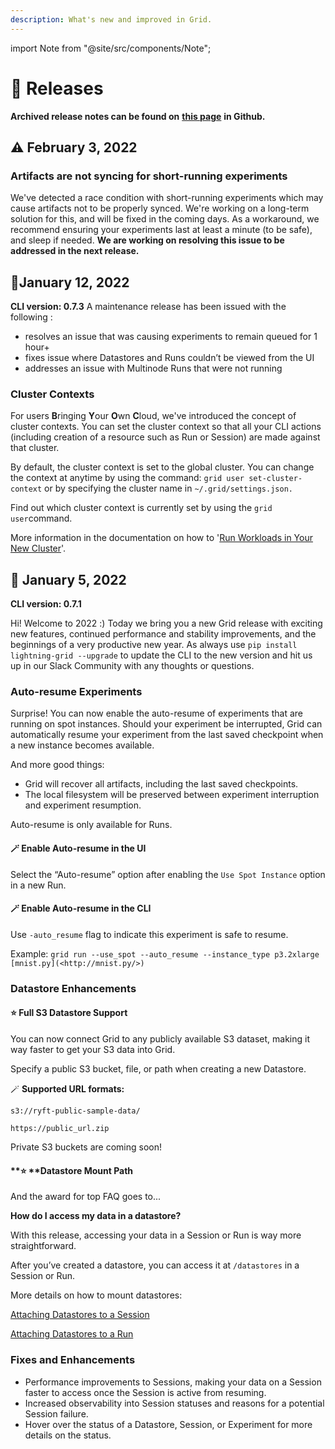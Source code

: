 ```yaml
---
description: What's new and improved in Grid.
---
```

import Note from "@site/src/components/Note";

# :partying_face: Releases

**Archived release notes can be found on** [**this page**](https://github.com/gridai/gridai/discussions) **in Github.**&#x20;

## :warning: February 3, 2022

### **Artifacts are not syncing for short-running experiments**

We've detected a race condition with short-running experiments which may cause artifacts not to be properly synced. We're working on a long-term solution for this, and will be fixed in the coming days. As a workaround, we recommend ensuring your experiments last at least a minute (to be safe), and sleep if needed. **We are working on resolving this issue to be addressed in the next release.**

## :wrench:January 12, 2022

**CLI version: 0.7.3**
A maintenance release has been issued with the following :

* resolves an issue that was causing experiments to remain queued for 1 hour+
* fixes issue where Datastores and Runs couldn’t be viewed from the UI
* addresses an issue with Multinode Runs that were not running

### Cluster Contexts &#x20;

For users **B**ringing **Y**our **O**wn **C**loud, we've introduced the concept of cluster contexts. You can set the cluster context so that all your CLI actions (including creation of a resource such as Run or Session) are made against that cluster.

By default, the cluster context is set to the global cluster. You can change the context at anytime  by using the command: `grid user set-cluster-context` or by specifying the cluster name in `~/.grid/settings.json.`

Find out which cluster context is currently set by using the `grid user`command.

More information in the documentation on how to '[Run Workloads in Your New Cluster](https://docs.grid.ai/platform/custom-cloud-credentials/adding-custom-cloud-credentials#step-6-run-your-workloads-in-your-new-cluster)'.

## :partying_face: January 5, 2022

**CLI version: 0.7.1**

Hi! Welcome to 2022 :) Today we bring you a new Grid release with exciting new features, continued performance and stability improvements, and the beginnings of a very productive new year. As always use `pip install lightning-grid --upgrade` to update the CLI to the new version and hit us up in our Slack Community with any thoughts or questions.

### Auto-resume Experiments

Surprise! You can now enable the auto-resume of experiments that are running on spot instances. Should your experiment be interrupted, Grid can automatically resume your experiment from the last saved checkpoint when a new instance becomes available.

And more good things:

* Grid will recover all artifacts, including the last saved checkpoints.
* The local filesystem will be preserved between experiment interruption and experiment resumption.

<Note>Auto-resume is only available for Runs.</Note>

#### :magic_wand: Enable Auto-resume in the UI

Select the “Auto-resume” option after enabling the `Use Spot Instance` option in a new Run.

#### :magic_wand: Enable Auto-resume in the CLI

Use `-auto_resume` flag to indicate this experiment is safe to resume.

Example: `grid run --use_spot --auto_resume --instance_type p3.2xlarge [mnist.py](<http://mnist.py/>)`

### Datastore Enhancements

#### :star: Full S3 Datastore Support

You can now connect Grid to any publicly available S3 dataset, making it way faster to get your S3 data into Grid.

Specify a public S3 bucket, file, or path when creating a new Datastore.

<!-- ![](<../.gitbook/assets/Screen Shot 2022-01-04 at 4.03.48 PM.png>) -->

:magic_wand: **Supported URL formats:**

`s3://ryft-public-sample-data/`

`https://public_url.zip`

<Note>Private S3 buckets are coming soon!</Note>

#### **:star: **Datastore Mount Path

And the award for top FAQ goes to...

**How do I access my data in a datastore?**

With this release, accessing your data in a Session or Run is way more straightforward.

After you’ve created a datastore, you can access it at `/datastores` in a Session or Run.

More details on how to mount datastores:

[Attaching Datastores to a Session](https://docs.grid.ai/products/sessions/attaching-datastores)

[Attaching Datastores to a Run](https://docs.grid.ai/products/run-run-and-sweep-github-files/attaching-datastores)

### Fixes and Enhancements

* Performance improvements to Sessions, making your data on a Session faster to access once the Session is active from resuming.
* Increased observability into Session statuses and reasons for a potential Session failure.
* Hover over the status of a Datastore, Session, or Experiment for more details on the status.

<!-- ![](<../.gitbook/assets/Untitled (1).png>) -->


